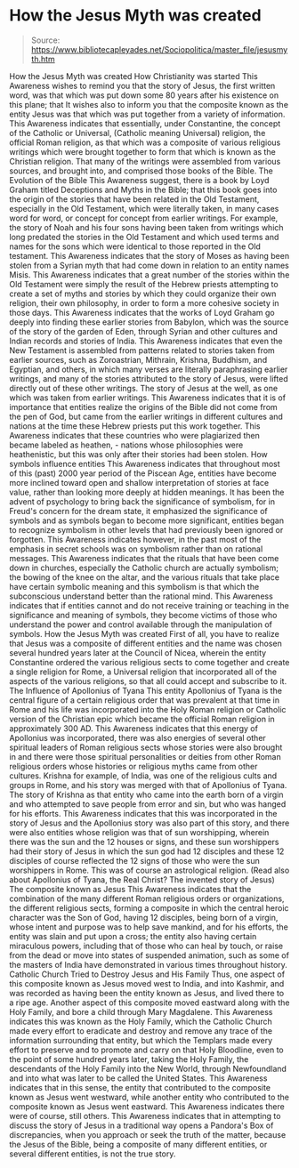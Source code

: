# How the Jesus Myth was created

> Source: https://www.bibliotecapleyades.net/Sociopolitica/master_file/jesusmyth.htm

How the Jesus Myth was created
How Christianity
was started
This Awareness wishes to remind you
that the story of Jesus, the first written word, was that which was put down
some 80 years after his existence on this plane; that It wishes also
to inform you that the composite known as the entity Jesus was that which
was put together from a variety of information.
This Awareness indicates that essentially,
under Constantine, the concept of the Catholic or Universal, (Catholic meaning
Universal) religion, the official Roman religion, as that which was a composite
of various religious writings which were brought together to form that which
is known as the Christian religion. That many of the writings were assembled
from various sources, and brought into, and comprised those books of the Bible.
The Evolution
of the Bible
This Awareness suggest, there is
a book by Loyd Graham titled
Deceptions and Myths in the Bible; that
this book goes into the origin of the stories that have been related in the
Old Testament, especially in the Old Testament, which were literally taken,
in many cases word for word, or concept for concept from earlier writings.
For example, the story of Noah and his four sons having been taken from writings
which long predated the stories in the Old Testament and which used terms
and names for the sons which were identical to those reported in the Old testament.
This Awareness indicates that the
story of Moses as having been stolen from a Syrian myth that had come down
in relation to an entity names Misis. This Awareness indicates that a great
number of the stories within the Old Testament were simply the result of the
Hebrew priests attempting to create a set of myths and stories by which they
could organize their own religion, their own philosophy, in order to form
a more cohesive society in those days. This Awareness indicates that the works
of Loyd Graham go deeply into finding these earlier stories from Babylon,
which was the source of the story of the garden of Eden, through Syrian and
other cultures and Indian records and stories of India.
This Awareness indicates that even
the New Testament is assembled from patterns related to stories taken from
earlier sources, such as Zoroastrian, Mithrain, Krishna, Buddhism, and Egyptian,
and others, in which many verses are literally paraphrasing earlier writings,
and many of the stories attributed to the story of Jesus, were lifted directly
out of these other writings. The story of Jesus at the well, as one which
was taken from earlier writings. This Awareness indicates that it is of importance
that entities realize the origins of the Bible did not come from the pen of
God, but came from the earlier writings in different cultures and nations
at the time these Hebrew priests put this work together. This Awareness indicates
that these countries who were plagiarized then became labeled as heathen, -
nations whose philosophies were heathenistic, but this was only after their
stories had been stolen.
How symbols
influence entities
This Awareness indicates that
throughout most of this (past) 2000 year period of the Piscean Age, entities
have become more inclined toward open and shallow interpretation of stories
at face value, rather than looking more deeply at hidden meanings. It has
been the advent of psychology to bring back the significance of symbolism,
for in Freud's concern for the dream state, it emphasized the significance
of symbols and as symbols began to become more significant, entities began
to recognize symbolism in other levels that had previously been ignored or
forgotten.
This Awareness indicates however,
in the past most of the emphasis in secret schools was on symbolism rather
than on rational messages. This Awareness indicates that the rituals that
have been come down in churches, especially
the Catholic church are actually
symbolism; the bowing of the knee on the altar, and the various rituals that
take place have certain symbolic meaning and this symbolism is that which
the subconscious understand better than the rational mind. This Awareness
indicates that if entities cannot and do not receive training or teaching
in the significance and meaning of symbols, they become victims of those who
understand the power and control available through the manipulation of symbols.
How
the Jesus Myth was created
First of all, you have to realize
that Jesus was a composite of different entities and the name was chosen several
hundred years later at the Council of Nicea, wherein the entity Constantine
ordered the various religious sects to come together and create a single religion
for Rome, a Universal religion that incorporated all of the aspects of the
various religions, so that all could accept and subscribe to it.
The
Influence of Apollonius of Tyana
This entity Apollonius of Tyana is
the central figure of a certain religious order that was prevalent at that
time in Rome and his life was incorporated into the Holy Roman religion or
Catholic version of the Christian epic which became the official Roman religion
in approximately 300 AD.
This Awareness indicates that this
energy of Apollonius was incorporated, there was also energies of several
other spiritual leaders of Roman religious sects whose stories were also brought
in and there were those spiritual personalities or deities from other Roman
religious orders whose histories or religious myths came from other cultures.
Krishna for example, of India, was
one of the religious cults and groups in Rome, and his story was merged with
that of Apollonius of Tyana. The story of Krishna as that entity who came
into the earth born of a virgin and who attempted to save people from error
and sin, but who was hanged for his efforts.
This Awareness indicates that this
was incorporated in the story of Jesus and the Apollonius story was also part
of this story, and there were also entities whose religion was that of sun
worshipping, wherein there was the sun and the 12 houses or signs, and these
sun worshippers had their story of Jesus in which the sun god had 12 disciples
and these 12 disciples of course reflected the 12 signs of those who were
the sun worshippers in Rome. This was of course an astrological religion.
(Read
also about Apollonius of Tyana, the Real Christ? The invented story of Jesus)
The
composite known as Jesus
This Awareness indicates that the
combination of the many different Roman religious orders or organizations,
the different religious sects, forming a composite in which the central heroic
character was the Son of God, having 12 disciples, being born of a virgin,
whose intent and purpose was to help save mankind, and for his efforts, the
entity was slain and put upon a cross; the entity also having certain miraculous
powers, including that of those who can heal by touch, or raise from the dead
or move into states of suspended animation, such as some of the masters of
India have demonstrated in various times throughout history.
Catholic
Church Tried to Destroy Jesus and His Family
Thus, one aspect of this composite
known as Jesus moved west to India, and into Kashmir, and was recorded as
having been the entity known as Jesus, and lived there to a ripe age. Another
aspect of this composite moved eastward along with the Holy Family, and bore
a child through Mary Magdalene. This Awareness indicates this was known as
the Holy Family, which the Catholic Church made every effort to eradicate
and destroy and remove any trace of the information surrounding that entity,
but which the Templars made every effort to preserve and to promote and carry
on that Holy Bloodline, even to the point of some hundred years later, taking
the Holy Family, the descendants of the Holy Family into the New World, through
Newfoundland and into what was later to be called the United States.
This Awareness indicates that in
this sense, the entity that contributed to the composite known as Jesus went
westward, while another entity who contributed to the composite known as Jesus
went eastward. This Awareness indicates there were of course, still others.
This Awareness indicates that in attempting to discuss the story of Jesus
in a traditional way opens a Pandora's Box of discrepancies, when you approach
or seek the truth of the matter, because the Jesus of the Bible, being a composite
of many different entities, or several different entities, is not the
true story.
